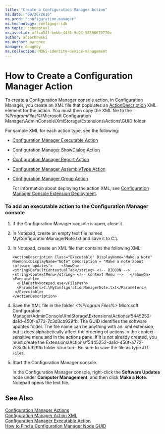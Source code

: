 ```yaml
---
title: "Create a Configuration Manager Action"
ms.date: "09/20/2016"
ms.prod: "configuration-manager"
ms.technology: configmgr-sdk
ms.topic: conceptual
ms.assetid: affca54f-bebb-44f8-9c94-58598670770e
author: aczechowski
ms.author: aaroncz
manager: dougeby
ms.collection: M365-identity-device-management
---
```

# How to Create a Configuration Manager Action
To create a Configuration Manager console action, in Configuration Manager, you create an XML file that populates an [ActionDescription](https://msdn.microsoft.com/library/microsoft.configurationmanagement.adminconsole.schema.actiondescription.aspx) XML element for the action. You must then copy the XML file to the %*ProgramFiles*%\Microsoft Configuration Manager\AdminConsole\XmlStorage\Extensions\Actions\GUID folder.  

 For sample XML for each action type, see the following:  

- [Configuration Manager Executable Action](../../../../develop/core/servers/console/executable-action.md)  

- [Configuration Manager ShowDialog Action](../../../../develop/core/servers/console/showdialog-action.md)  

- [Configuration Manager Report Action](../../../../develop/core/servers/console/report-action.md)  

- [Configuration Manager AssemblyType Action](../../../../develop/core/servers/console/assemblytype-action.md)  

- [Configuration Manager Group Action](../../../../develop/core/servers/console/group-action.md)  

  For information about deploying the action XML, see [Configuration Manager Console Extension Deployment](../../../../develop/core/servers/console/console-extension-deployment.md).  

### To add an executable action to the Configuration Manager console  

1.  If the Configuration Manager console is open, close it.  

2.  In Notepad, create an empty text file named MyConfigurationManagerNote.txt and save it to C:\\.  

3.  In Notepad, create an XML file that contains the following XML:  

    ```  
    <ActionDescription Class="Executable" DisplayName="Make a Note" MnemonicDisplayName="Note" Description = "Make a note about software updates">    <ShowOn>      <string>DefaultContextualTab</string> <!-- RIBBON -->     <string>ContextMenu</string> <!-- Context Menu -->   </ShowOn>       <Executable>  
      <FilePath>Notepad.exe</FilePath>  
      <Parameters>C:\MyConfigurationManagerNote.txt</Parameters>  
     </Executable>  
    </ActionDescription>  
    ```  

4.  Save the XML file in the folder \<%*Program Files*%> Microsoft Configuration Manager\AdminConsole\XmlStorage\Extensions\Actions\f5445252-da1d-450f-a772-7c3d3cb929fb. The GUID identifies the software updates folder. The file name can be anything with an .xml extension, but it does alphabetically affect the ordering of actions in the context-sensitive menu and in the actions pane. If it is not already created, you must create the Extensions\Actions\f5445252-da1d-450f-a772-7c3d3cb929fb folder structure. Be sure to save the file as type `All Files`.  

5.  Start the Configuration Manager console.  

     In the Configuration Manager console, right-click the **Software Updates** node under **Computer Management**, and then click **Make a Note**. Notepad opens the text file.  

## See Also  
 [Configuration Manager Actions](../../../../develop/core/servers/console/configuration-manager-actions.md)   
 [Configuration Manager Action XML](../../../../develop/core/servers/console/configuration-manager-action-xml.md)   
 [Configuration Manager Executable Action](../../../../develop/core/servers/console/executable-action.md)   
 [How to Find a Configuration Manager Node GUID](../../../../develop/core/servers/console/how-to-find-a-configuration-manager-console-node-guid.md)
